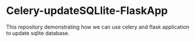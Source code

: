 # Celery-updateSQLlite-FlaskApp
This repository demonstrating how we can use celery and flask application to update sqlite database.
